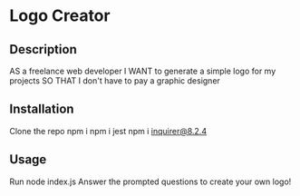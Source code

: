 # Logo Creator

## Description
AS a freelance web developer
I WANT to generate a simple logo for my projects
SO THAT I don't have to pay a graphic designer

## Installation
Clone the repo
npm i
npm i jest
npm i inquirer@8.2.4

## Usage
Run node index.js
Answer the prompted questions to create your own logo!
